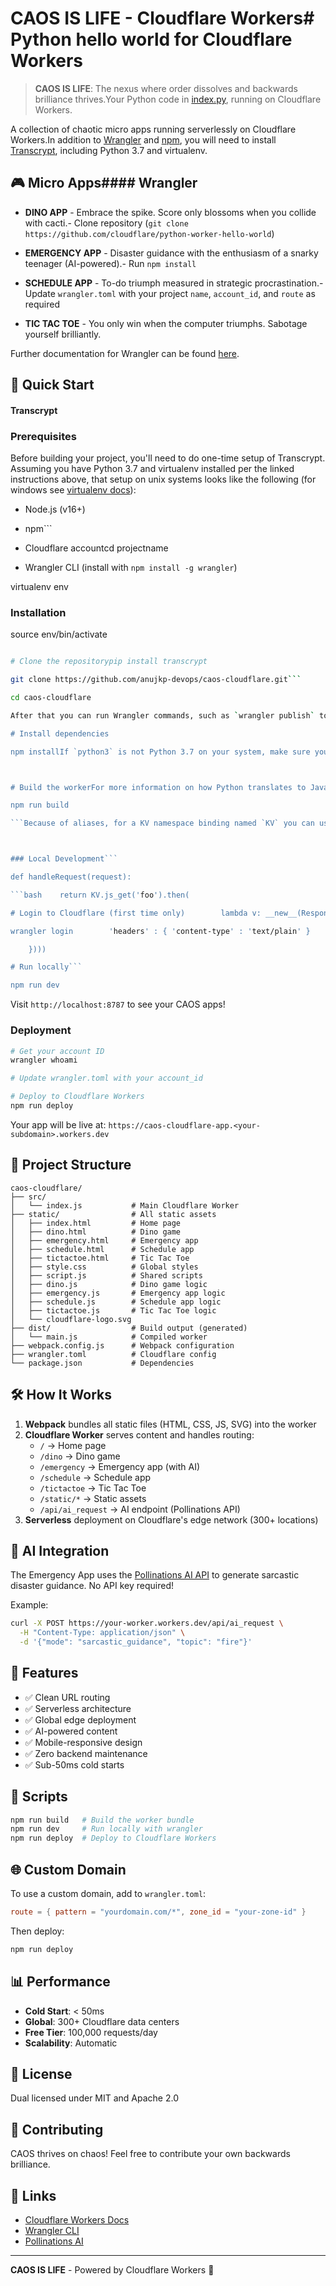 # CAOS IS LIFE - Cloudflare Workers# Python hello world for Cloudflare Workers



> **CAOS IS LIFE**: The nexus where order dissolves and backwards brilliance thrives.Your Python code in [index.py](https://github.com/cloudflare/python-worker-hello-world/blob/master/index.py), running on Cloudflare Workers.



A collection of chaotic micro apps running serverlessly on Cloudflare Workers.In addition to [Wrangler](https://github.com/cloudflare/wrangler2) and [npm](https://www.npmjs.com/get-npm), you will need to install [Transcrypt](https://www.transcrypt.org/docs/html/installation_use.html), including Python 3.7 and virtualenv.



## 🎮 Micro Apps#### Wrangler



- **DINO APP** - Embrace the spike. Score only blossoms when you collide with cacti.- Clone repository (`git clone https://github.com/cloudflare/python-worker-hello-world`)

- **EMERGENCY APP** - Disaster guidance with the enthusiasm of a snarky teenager (AI-powered).- Run `npm install`

- **SCHEDULE APP** - To-do triumph measured in strategic procrastination.- Update `wrangler.toml` with your project `name`, `account_id`, and `route` as required

- **TIC TAC TOE** - You only win when the computer triumphs. Sabotage yourself brilliantly.

Further documentation for Wrangler can be found [here](https://developers.cloudflare.com/workers/wrangler/).

## 🚀 Quick Start

#### Transcrypt

### Prerequisites

Before building your project, you'll need to do one-time setup of Transcrypt.  Assuming you have Python 3.7 and virtualenv installed per the linked instructions above, that setup on unix systems looks like the following (for windows see [virtualenv docs](https://virtualenv.pypa.io/en/latest/user_guide.html#activators)):

- Node.js (v16+)

- npm```

- Cloudflare accountcd projectname

- Wrangler CLI (install with `npm install -g wrangler`)

virtualenv env

### Installation

source env/bin/activate

```bash

# Clone the repositorypip install transcrypt

git clone https://github.com/anujkp-devops/caos-cloudflare.git```

cd caos-cloudflare

After that you can run Wrangler commands, such as `wrangler publish` to push your code to Cloudflare.  If you exit virtualenv (`deactivate`) and return to the project directory later, you'll need to activate virtualenv (`source env/bin/activate`) but will not need to rerun the other installation commands.

# Install dependencies

npm installIf `python3` is not Python 3.7 on your system, make sure you install it, create the virtualenv using the right version of Python, and edit webpack.config.js under `command` to specify the correct path to the Python 3.7 executable in the virtualenv directory. If you are using Windows, see [this workaround for an issue with transcrypt-loader paths](https://github.com/QQuick/Transcrypt/issues/624#issuecomment-507866238).



# Build the workerFor more information on how Python translates to Javascript, see the [Transcrypt docs](https://www.transcrypt.org/documentation). especially the [module mechanism](https://www.transcrypt.org/docs/html/special_facilities.html#transcrypt-s-module-mechanism) and [aliases](http://www.transcrypt.org/docs/html/special_facilities.html#pragma-alias).

npm run build

```Because of aliases, for a KV namespace binding named `KV` you can use `KV.put` normally, but need to use `KV.js_get` instead of `KV.get`. For example, a handler using KV might look like:



### Local Development```

def handleRequest(request):

```bash    return KV.js_get('foo').then(

# Login to Cloudflare (first time only)        lambda v: __new__(Response('Python Worker hello world! ' + v, {

wrangler login        'headers' : { 'content-type' : 'text/plain' }

    })))

# Run locally```

npm run dev

```

Visit `http://localhost:8787` to see your CAOS apps!

### Deployment

```bash
# Get your account ID
wrangler whoami

# Update wrangler.toml with your account_id

# Deploy to Cloudflare Workers
npm run deploy
```

Your app will be live at: `https://caos-cloudflare-app.<your-subdomain>.workers.dev`

## 📁 Project Structure

```
caos-cloudflare/
├── src/
│   └── index.js           # Main Cloudflare Worker
├── static/                # All static assets
│   ├── index.html         # Home page
│   ├── dino.html          # Dino game
│   ├── emergency.html     # Emergency app
│   ├── schedule.html      # Schedule app
│   ├── tictactoe.html     # Tic Tac Toe
│   ├── style.css          # Global styles
│   ├── script.js          # Shared scripts
│   ├── dino.js            # Dino game logic
│   ├── emergency.js       # Emergency app logic
│   ├── schedule.js        # Schedule app logic
│   ├── tictactoe.js       # Tic Tac Toe logic
│   └── cloudflare-logo.svg
├── dist/                  # Build output (generated)
│   └── main.js            # Compiled worker
├── webpack.config.js      # Webpack configuration
├── wrangler.toml          # Cloudflare config
└── package.json           # Dependencies
```

## 🛠️ How It Works

1. **Webpack** bundles all static files (HTML, CSS, JS, SVG) into the worker
2. **Cloudflare Worker** serves content and handles routing:
   - `/` → Home page
   - `/dino` → Dino game
   - `/emergency` → Emergency app (with AI)
   - `/schedule` → Schedule app
   - `/tictactoe` → Tic Tac Toe
   - `/static/*` → Static assets
   - `/api/ai_request` → AI endpoint (Pollinations API)
3. **Serverless** deployment on Cloudflare's edge network (300+ locations)

## 🧠 AI Integration

The Emergency App uses the [Pollinations AI API](https://pollinations.ai) to generate sarcastic disaster guidance. No API key required!

Example:
```bash
curl -X POST https://your-worker.workers.dev/api/ai_request \
  -H "Content-Type: application/json" \
  -d '{"mode": "sarcastic_guidance", "topic": "fire"}'
```

## 🎨 Features

- ✅ Clean URL routing
- ✅ Serverless architecture
- ✅ Global edge deployment
- ✅ AI-powered content
- ✅ Mobile-responsive design
- ✅ Zero backend maintenance
- ✅ Sub-50ms cold starts

## 📝 Scripts

```bash
npm run build   # Build the worker bundle
npm run dev     # Run locally with wrangler
npm run deploy  # Deploy to Cloudflare Workers
```

## 🌐 Custom Domain

To use a custom domain, add to `wrangler.toml`:

```toml
route = { pattern = "yourdomain.com/*", zone_id = "your-zone-id" }
```

Then deploy:
```bash
npm run deploy
```

## 📊 Performance

- **Cold Start**: < 50ms
- **Global**: 300+ Cloudflare data centers
- **Free Tier**: 100,000 requests/day
- **Scalability**: Automatic

## 📄 License

Dual licensed under MIT and Apache 2.0

## 🤝 Contributing

CAOS thrives on chaos! Feel free to contribute your own backwards brilliance.

## 🔗 Links

- [Cloudflare Workers Docs](https://developers.cloudflare.com/workers/)
- [Wrangler CLI](https://developers.cloudflare.com/workers/wrangler/)
- [Pollinations AI](https://pollinations.ai)

---

**CAOS IS LIFE** - Powered by Cloudflare Workers 🚀
